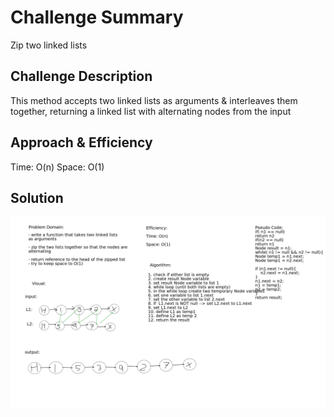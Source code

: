 # Challenge Summary
Zip two linked lists

## Challenge Description
This method accepts two linked lists as arguments & interleaves them 
together, returning a linked list with alternating nodes from the input

## Approach & Efficiency
Time: O(n)
Space: O(1)

## Solution
![whiteboard](../../../../../../DataStructures/src/main/resources/ziplist.png)
